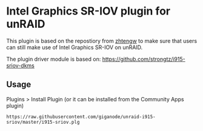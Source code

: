 # Intel Graphics SR-IOV plugin for unRAID

This plugin is based on the repostiory from [zhtengw](https://github.com/zhtengw/unraid-i915-sriov) to make sure that users can still make use of Intel Graphics SR-IOV on unRAID.

The plugin driver module is based on: https://github.com/strongtz/i915-sriov-dkms

## Usage
Plugins > Install Plugin (or it can be installed from the Community Apps plugin)
```
https://raw.githubusercontent.com/giganode/unraid-i915-sriov/master/i915-sriov.plg
```

